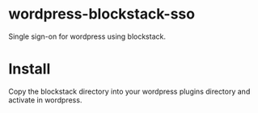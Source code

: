 # wordpress-blockstack-sso
Single sign-on for wordpress using blockstack.
# Install
Copy the blockstack directory into your wordpress plugins directory and activate in wordpress.
